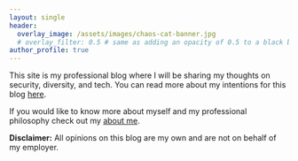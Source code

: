 ```yaml
---
layout: single
header:
  overlay_image: /assets/images/chaos-cat-banner.jpg
  # overlay_filter: 0.5 # same as adding an opacity of 0.5 to a black background
author_profile: true
---
```


This site is my professional blog where I will be sharing my thoughts on security, diversity, and tech. You can read more about my intentions for this blog [here](/introduction/time-to-work/).

If you would like to know more about myself and my professional philosophy check out my [about me](/about/).

**Disclaimer:** All opinions on this blog are my own and are not on behalf of my employer. 